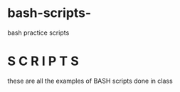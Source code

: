 # bash-scripts-
bash practice scripts 
# S C R I P T S 
these are all the examples of BASH scripts done in class



